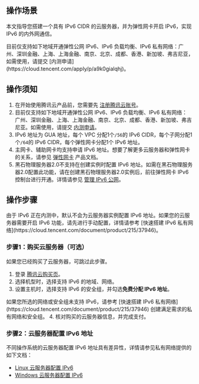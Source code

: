 ## 操作场景
本文指导您搭建一个具有 IPv6 CIDR 的云服务器，并为弹性网卡开启 IPv6，实现 IPv6 的内外网通信。


<dx-alert infotype="explain" title="">
目前仅支持如下地域开通弹性公网 IPv6、IPv6 负载均衡、IPv6 私有网络：广州、深圳金融、上海、上海金融、南京、北京、成都、香港、新加坡、弗吉尼亚，如需使用，请提交 [内测申请](https://cloud.tencent.com/apply/p/a9k0gialqhj)。
</dx-alert>




## 操作须知

1. 在开始使用腾讯云产品前，您需要先 [注册腾讯云账号](https://cloud.tencent.com/register?s_url=https%3A%2F%2Fcloud.tencent.com%2F)。
2. 目前仅支持如下地域开通弹性公网 IPv6、IPv6 负载均衡、IPv6 私有网络：
广州、深圳金融、上海、上海金融、南京、北京、成都、香港、新加坡、弗吉尼亚。如需使用，请提交 [内测申请](https://cloud.tencent.com/apply/p/c28sebss8v)。
3. IPv6 地址为 GUA 地址，每个 VPC 分配1个`/56`的 IPv6 CIDR，每个子网分配1个`/64`的 IPv6 CIDR，每个弹性网卡分配1个 IPv6 地址。
4. 主网卡、辅助网卡均支持申请 IPv6 地址。想要了解更多云服务器和弹性网卡的关系，请参见 [弹性网卡](https://cloud.tencent.com/document/product/576) 产品文档。
5. 黑石物理服务器2.0不支持在创建实例时配置 IPv6 地址。如需在黑石物理服务器2.0配置此功能，请在创建黑石物理服务器2.0实例后，前往弹性网卡 IPv6 控制台进行开通。详情请参见 [管理 IPv6 公网](https://cloud.tencent.com/document/product/1142/38141)。

## 操作步骤


<dx-alert infotype="explain" title="">
由于 IPv6 正在内测中，默认不会为云服务器实例配置 IPv6 地址。如果您的云服务器需要开启 IPv6 功能，请先进行手动配置，详情请参考 [快速搭建 IPv6 私有网络](https://cloud.tencent.com/document/product/215/37946)。
</dx-alert>



### 步骤1：购买云服务器（可选）



<dx-alert infotype="explain" title="">
如果您已经购买了云服务器，可跳过此步骤。
</dx-alert>

 
1. 登录 [腾讯云购买页](http://manage.qcloud.com/shoppingcart/shop.php?tab=cvm&_ga=1.87370846.770173325.1571651505)。
2. 选择机型时，选择支持 IPv6 的地域、网络。
3. 设置主机时，选择支持 IPv6 的安全组，并勾选**免费分配 IPv6 地址**。
<dx-alert infotype="notice" title="">
如果您所选的网络或安全组未支持 IPv6，请参考 [快速搭建 IPv6 私有网络](https://cloud.tencent.com/document/product/215/37946) 创建满足需求的私有网络和安全组。
</dx-alert>
4. 核对购买的云服务器信息，并完成支付。

### 步骤2：云服务器配置 IPv6 地址[](id:step2_configIPv6)

不同操作系统的云服务器配置 IPv6 地址具有差异性，详情请参见私有网络提供的如下文档：
-  [Linux 云服务器配置 IPv6](https://cloud.tencent.com/document/product/215/47556)
-  [Windows 云服务器配置 IPv6](https://cloud.tencent.com/document/product/215/47558) 
